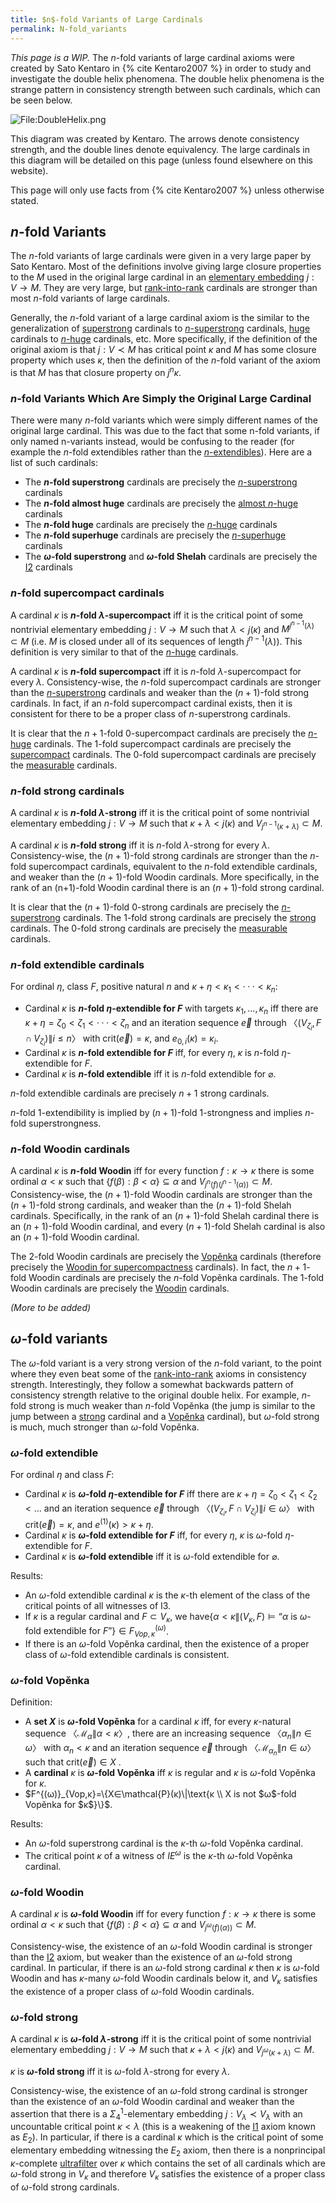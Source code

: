 ```yaml
---
title: $n$-fold Variants of Large Cardinals
permalink: N-fold_variants
---
```



*This page is a WIP.* The $n$-fold variants of large cardinal axioms
were created by Sato Kentaro in {% cite Kentaro2007 %}
in order to study and investigate the double helix phenomena. The double
helix phenomena is the strange pattern in consistency strength between
such cardinals, which can be seen below.


![File:DoubleHelix.png](assets/img/DoubleHelix.png)

This diagram was created by Kentaro. The arrows denote consistency
strength, and the double lines denote equivalency. The large cardinals
in this diagram will be detailed on this page (unless found elsewhere on
this website).

This page will only use facts from
{% cite Kentaro2007 %} unless otherwise stated.

## $n$-fold Variants

The $n$-fold variants of large cardinals were given in a very large
paper by Sato Kentaro. Most of the definitions involve giving large
closure properties to the $M$ used in the original large cardinal in an
[elementary
embedding](Elementary_embedding "Elementary embedding")
$j:V\rightarrow M$. They are very large, but
[rank-into-rank](Rank_into_rank "Rank into rank")
cardinals are stronger than most $n$-fold variants of large cardinals.

Generally, the $n$-fold variant of a large cardinal axiom is the similar
to the generalization of
[superstrong](Superstrong "Superstrong")
cardinals to
[$n$-superstrong](Superstrong "Superstrong")
cardinals,
[huge](Huge "Huge")
cardinals to
[$n$-huge](Huge "Huge")
cardinals, etc. More specifically, if the definition of the original
axiom is that $j:V\prec M$ has critical point $\kappa$ and $M$ has
some closure property which uses $\kappa$, then the definition of the
$n$-fold variant of the axiom is that $M$ has that closure property on
$j^n{\kappa}$.

### $n$-fold Variants Which Are Simply the Original Large Cardinal

There were many $n$-fold variants which were simply different names of
the original large cardinal. This was due to the fact that some n-fold
variants, if only named n-variants instead, would be confusing to the
reader (for example the $n$-fold extendibles rather than the
[$n$-extendibles](Extendible "Extendible")).
Here are a list of such cardinals:

-   The **$n$-fold superstrong** cardinals are precisely the
    [$n$-superstrong](Superstrong "Superstrong")
    cardinals
-   The **$n$-fold almost huge** cardinals are precisely the [almost
    $n$-huge](Huge "Huge")
    cardinals
-   The **$n$-fold huge** cardinals are precisely the
    [$n$-huge](Huge "Huge")
    cardinals
-   The **$n$-fold superhuge** cardinals are precisely the
    [$n$-superhuge](Huge "Huge")
    cardinals
-   The **$\omega$-fold superstrong** and **$\omega$-fold Shelah**
    cardinals are precisely the
    <a href="Rank-into-rank" class="mw-redirect" title="Rank-into-rank">I2</a>
    cardinals

### $n$-fold supercompact cardinals

A cardinal $\kappa$ is **$n$-fold $\lambda$-supercompact** iff it is
the critical point of some nontrivial elementary embedding
$j:V\rightarrow M$ such that $\lambda<j(\kappa)$ and
$M^{j^{n-1}(\lambda)}\subset M$ (i.e. $M$ is closed under all of its
sequences of length $j^{n-1}(\lambda)$). This definition is very
similar to that of the
[$n$-huge](Huge "Huge")
cardinals.

A cardinal $\kappa$ is **$n$-fold supercompact** iff it is $n$-fold
$\lambda$-supercompact for every $\lambda$. Consistency-wise, the
$n$-fold supercompact cardinals are stronger than the
[$n$-superstrong](Superstrong "Superstrong")
cardinals and weaker than the $(n+1)$-fold strong cardinals. In fact, if
an $n$-fold supercompact cardinal exists, then it is consistent for
there to be a proper class of $n$-superstrong cardinals.

It is clear that the $n+1$-fold $0$-supercompact cardinals are precisely
the [$n$-huge](Huge "Huge")
cardinals. The $1$-fold supercompact cardinals are precisely the
[supercompact](Supercompact "Supercompact")
cardinals. The $0$-fold supercompact cardinals are precisely the
[measurable](Measurable "Measurable")
cardinals.

### $n$-fold strong cardinals

A cardinal $\kappa$ is **$n$-fold $\lambda$-strong** iff it is the
critical point of some nontrivial elementary embedding $j:V\rightarrow
M$ such that $\kappa+\lambda<j(\kappa)$ and
$V_{j^{n-1}(\kappa+\lambda)}\subset M$.

A cardinal $\kappa$ is **$n$-fold strong** iff it is $n$-fold
$\lambda$-strong for every $\lambda$. Consistency-wise, the
$(n+1)$-fold strong cardinals are stronger than the $n$-fold
supercompact cardinals, equivalent to the $n$-fold extendible cardinals,
and weaker than the $(n+1)$-fold Woodin cardinals. More specifically, in
the rank of an (n+1)-fold Woodin cardinal there is an $(n+1)$-fold
strong cardinal.

It is clear that the $(n+1)$-fold $0$-strong cardinals are precisely the
[$n$-superstrong](Superstrong "Superstrong")
cardinals. The $1$-fold strong cardinals are precisely the
[strong](Strong "Strong")
cardinals. The $0$-fold strong cardinals are precisely the
[measurable](Measurable "Measurable")
cardinals.

### $n$-fold extendible cardinals

For ordinal $η$, class $F$, positive natural $n$ and
$κ+η<κ_1<···<κ_n$:

-   Cardinal $κ$ is **$n$-fold $η$-extendible for $F$** with targets
    $κ_1,...,κ_n$ iff there are $κ+η=ζ_0<ζ_1<···<ζ_n$ and
    an iteration sequence $\vec e$ through
    $〈(V_{ζ_i},F∩V_{ζ_i})\|i≤n〉$ with $\mathrm{crit}(\vec e)=κ$,
    and $e_{0,i}(κ)=κ_i$.
-   Cardinal $κ$ is **$n$-fold extendible for $F$** iff, for every $η$,
    $κ$ is $n$-fold $η$-extendible for $F$.
-   Cardinal $κ$ is **$n$-fold extendible** iff it is $n$-fold
    extendible for $\varnothing$.

$n$-fold extendible cardinals are precisely $n+1$ strong cardinals.

$n$-fold $1$-extendibility is implied by $(n+1)$-fold $1$-strongness and
implies $n$-fold superstrongness.

### $n$-fold Woodin cardinals

A cardinal $\kappa$ is **$n$-fold Woodin** iff for every function
$f:\kappa\rightarrow\kappa$ there is some ordinal
$\alpha<\kappa$ such that
$\{f(\beta):\beta<\alpha\}\subseteq\alpha$ and
$V_{j^{n}(f)(j^{n-1}(\alpha))}\subset M$. Consistency-wise, the
$(n+1)$-fold Woodin cardinals are stronger than the $(n+1)$-fold strong
cardinals, and weaker than the $(n+1)$-fold Shelah cardinals.
Specifically, in the rank of an $(n+1)$-fold Shelah cardinal there is an
$(n+1)$-fold Woodin cardinal, and every $(n+1)$-fold Shelah cardinal is
also an $(n+1)$-fold Woodin cardinal.

The $2$-fold Woodin cardinals are precisely the
[Vopěnka](Vopenka "Vopenka")
cardinals (therefore precisely the [Woodin for
supercompactness](Woodin#Shelah "Woodin")
cardinals). In fact, the $n+1$-fold Woodin cardinals are precisely the
$n$-fold Vopěnka cardinals. The $1$-fold Woodin cardinals are precisely
the
[Woodin](Woodin "Woodin")
cardinals.

*(More to be added)*

## $\omega$-fold variants

The $\omega$-fold variant is a very strong version of the $n$-fold
variant, to the point where they even beat some of the
<a href="Rank-into-rank" class="mw-redirect" title="Rank-into-rank">rank-into-rank</a>
axioms in consistency strength. Interestingly, they follow a somewhat
backwards pattern of consistency strength relative to the original
double helix. For example, $n$-fold strong is much weaker than $n$-fold
Vopěnka (the jump is similar to the jump between a
[strong](Strong "Strong")
cardinal and a
[Vopěnka](Vopenka "Vopenka")
cardinal), but $\omega$-fold strong is much, much stronger than
$\omega$-fold Vopěnka.

### $\omega$-fold extendible

For ordinal $η$ and class $F$:

-   Cardinal $κ$ is **$ω$-fold $η$-extendible for $F$** iff there are
    $κ+η=ζ_0<ζ_1<ζ_2<...$ and an iteration sequence $\vec
    e$ through $〈(V_{ζ_i},F∩V_{ζ_i})\|i∈ω〉$ with
    $\mathrm{crit}(\vec e)=κ$, and $e^{(1)}(κ)>κ+η$.
-   Cardinal $κ$ is **$ω$-fold extendible for $F$** iff, for every $η$,
    $κ$ is $ω$-fold $η$-extendible for $F$.
-   Cardinal $κ$ is **$ω$-fold extendible** iff it is $ω$-fold
    extendible for $\varnothing$.

Results:

-   An $ω$-fold extendible cardinal $κ$ is the $κ$-th element of the
    class of the critical points of all witnesses of I3.
-   If $κ$ is a regular cardinal and $F⊂V_κ$, we
    have$\{α<κ\|(V_κ,F)\models \text{“$α$ is $ω$-fold extendible
    for $F$”}\}∈F^{(ω)}_{Vop,κ}$.
-   If there is an $ω$-fold Vopěnka cardinal, then the existence of a
    proper class of $ω$-fold extendible cardinals is consistent.

### $\omega$-fold Vopěnka

Definition:

-   A **set $X$** is **$ω$-fold Vopěnka** for a cardinal $κ$ iff, for
    every $κ$-natural sequence $〈\mathcal{M}_α\|α<κ〉$, there are
    an increasing sequence $〈α_n\|n∈ω〉$ with $α_n<κ$ and an
    iteration sequence $\vec e$ through $〈\mathcal{M}_{α_n}\|n∈ω〉$
    such that $\mathrm{crit}(\vec e)∈X$ .
-   A **cardinal** $κ$ is **$ω$-fold Vopěnka** iff $κ$ is regular and
    $κ$ is $ω$-fold Vopěnka for $κ$.
-   $F^{(ω)}_{Vop,κ}=\{X∈\mathcal{P}(κ)\|\text{κ \\ X is not
    $ω$-fold Vopěnka for $κ$}\}$.

Results:

-   An $ω$-fold superstrong cardinal is the $κ$-th $ω$-fold Vopěnka
    cardinal.
-   The critical point $κ$ of a witness of $IE^ω$ is the $κ$-th $ω$-fold
    Vopěnka cardinal.

### $\omega$-fold Woodin

A cardinal $\kappa$ is **$\omega$-fold Woodin** iff for every function
$f:\kappa\rightarrow\kappa$ there is some ordinal
$\alpha<\kappa$ such that
$\{f(\beta):\beta<\alpha\}\subseteq\alpha$ and
$V_{j^{\omega}(f)(\alpha))}\subset M$.

Consistency-wise, the existence of an $\omega$-fold Woodin cardinal is
stronger than the
<a href="Rank-into-rank" class="mw-redirect" title="Rank-into-rank">I2</a>
axiom, but weaker than the existence of an $\omega$-fold strong
cardinal. In particular, if there is an $\omega$-fold strong cardinal
$\kappa$ then $\kappa$ is $\omega$-fold Woodin and has $\kappa$-many
$\omega$-fold Woodin cardinals below it, and $V_\kappa$ satisfies the
existence of a proper class of $\omega$-fold Woodin cardinals.

### $\omega$-fold strong

A cardinal $\kappa$ is **$\omega$-fold $\lambda$-strong** iff it is
the critical point of some nontrivial elementary embedding
$j:V\rightarrow M$ such that $\kappa+\lambda<j(\kappa)$ and
$V_{j^\omega(\kappa+\lambda)}\subset M$.

$\kappa$ is **$\omega$-fold strong** iff it is $\omega$-fold
$\lambda$-strong for every $\lambda$.

Consistency-wise, the existence of an $\omega$-fold strong cardinal is
stronger than the existence of an $\omega$-fold Woodin cardinal and
weaker than the assertion that there is a $\Sigma_4^1$-elementary
embedding $j:V_\lambda\prec V_\lambda$ with an uncountable critical
point $\kappa<\lambda$ (this is a weakening of the
<a href="Rank-into-rank" class="mw-redirect" title="Rank-into-rank">I1</a>
axiom known as $E_2$). In particular, if there is a cardinal $\kappa$
which is the critical point of some elementary embedding witnessing the
$E_2$ axiom, then there is a nonprincipal $\kappa$-complete
[ultrafilter](Filter "Filter")
over $\kappa$ which contains the set of all cardinals which are
$\omega$-fold strong in $V_\kappa$ and therefore $V_\kappa$
satisfies the existence of a proper class of $\omega$-fold strong
cardinals.
